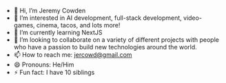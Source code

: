 - 👋 Hi, I’m Jeremy Cowden
- 👀 I’m interested in AI development, full-stack development, video-games, cinema, tacos, and lots more!
- 🌱 I’m currently learning NextJS
- 💞️ I’m looking to collaborate on a variety of different projects with people who have a passion to build new technologies around the world.
- 📫 How to reach me: jercowd@gmail.com
- 😄 Pronouns: He/Him
- ⚡ Fun fact: I have 10 siblings

<!---
jercowd/jercowd is a ✨ special ✨ repository because its `README.md` (this file) appears on your GitHub profile.
You can click the Preview link to take a look at your changes.
--->
